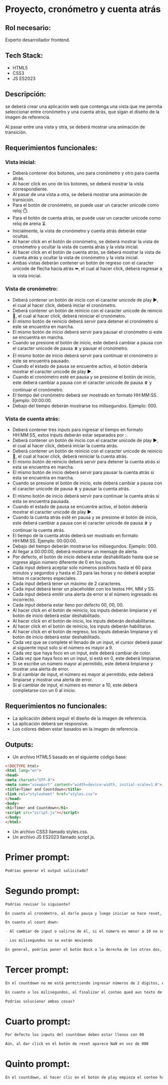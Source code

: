 # Proyecto, cronómetro y cuenta atrás

## Rol necesario:
Experto desarrollador frontend.

## Tech Stack:
- HTML5
- CSS3
- JS ES2023

## Descripción:
se deberá crear una aplicación web que contenga una vista que me permita seleccionar entre cronómetro y una cuenta atrás, que sigan el diseño de la imagen de referencia.

Al pasar entre una vista y otra, se deberá mostrar una animación de transición.

## Requerimientos funcionales:

### Vista inicial:
- Deberá contener dos botones, uno para cronómetro y otro para cuenta atrás.
- Al hacer click en uno de los botones, se deberá mostrar la vista correspondiente.
- Al pasar de una vista a otra, se deberá mostrar una animación de transición.
- Para el botón de cronómetro, se puede usar un caracter unicode como reloj ⏱️.
- Para el botón de cuenta atrás, se puede usar un caracter unicode como reloj de arena ⏳.
- Inicialmente, la vista de cronómetro y cuenta atrás deberán estar ocultas.
- Al hacer click en el botón de cronómetro, se deberá mostrar la vista de cronómetro y ocultar la vista de cuenta atrás y la vista inicial.
- Al hacer click en el botón de cuenta atrás, se deberá mostrar la vista de cuenta atrás y ocultar la vista de cronómetro y la vista inicial.
- Ambas vistas deberán contener un botón de regreso con el caracter unicode de flecha hacia atrás ⬅️, el cual al hacer click, deberá regresar a la vista inicial.

### Vista de cronómetro:
- Deberá contener un botón de inicio con el caracter unicode de play ▶️, el cual al hacer click, deberá iniciar el cronómetro.
- Deberá contener un botón de reinicio con el caracter unicode de reinicio 🔄, el cual al hacer click, deberá reiniciar el cronómetro.
- El mismo botón de reinicio deberá servir para detener el cronómetro si este se encuentra en marcha.
- El mismo botón de inicio deberá servir para pausar el cronómetro si este se encuentra en marcha.
- Cuando se presione el botón de inicio, este deberá cambiar a pausa con el caracter unicode de pausa ⏸️ y pausar el cronómetro.
- El mismo botón de inicio deberá servir para continuar el cronómetro si este se encuentra pausado.
- Cuando el estado de pausa se encuentre activo, el botón debería mostrar el caracter unicode de play ▶️.
- Cuando el cronómetro esté en pausa y se presione el botón de inicio, este deberá cambiar a pausa con el caracter unicode de pausa ⏸️ y continuar el cronómetro.
- El tiempo del cronómetro deberá ser mostrado en formato HH:MM:SS. Ejemplo: 00:00:00.
- Debajo del tiempo deberán mostrarse los milisegundos. Ejemplo: 000.

### Vista de cuenta atrás:
- Deberá contener tres inputs para ingresar el tiempo en formato HH:MM:SS, estos inputs deberán estar separados por :.
- Deberá contener un botón de inicio con el caracter unicode de play ▶️, el cual al hacer click, deberá iniciar la cuenta atrás.
- Deberá contener un botón de reinicio con el caracter unicode de reinicio 🔄, el cual al hacer click, deberá reiniciar la cuenta atrás.
- El mismo botón de reinicio deberá servir para detener la cuenta atrás si esta se encuentra en marcha.
- El mismo botón de inicio deberá servir para pausar la cuenta atrás si esta se encuentra en marcha.
- Cuando se presione el botón de inicio, este deberá cambiar a pausa con el caracter unicode de pausa ⏸️ y pausar la cuenta atrás.
- El mismo botón de inicio deberá servir para continuar la cuenta atrás si esta se encuentra pausada.
- Cuando el estado de pausa se encuentre activo, el botón debería mostrar el caracter unicode de play ▶️.
- Cuando la cuenta atrás esté en pausa y se presione el botón de inicio, este deberá cambiar a pausa con el caracter unicode de pausa ⏸️ y continuar la cuenta atrás.
- El tiempo de la cuenta atrás deberá ser mostrado en formato HH:MM:SS. Ejemplo: 00:00:00.
- Debajo del tiempo deberán mostrarse los milisegundos. Ejemplo: 000.
- Al llegar a 00:00:00, deberá mostrarse un mensaje de alerta.
- Por defecto, el botón de inicio deberá estar deshabilitado hasta que se ingrese algún número diferente de 0 en los inputs.
- Cada input deberá aceptar solo números positivos hasta el 60 para minutos y segundos y hasta el 23 para las horas y no deberá aceptar letras ni caracteres especiales.
- Cada input deberá tener un máximo de 2 caracteres.
- Cada input deberá tener un placeholder con los textos HH, MM y SS.
- Cada input deberá emitir una alerta de error si el número ingresado es incorrecto.
- Cada input debería estar lleno por defecto 00, 00, 00.
- Al hacer click en el botón de reinicio, los inputs deberán limpiarse y el botón de inicio deberá estar deshabilitado.
- Al hacer click en el botón de inicio, los inputs deberán deshabilitarse.
- Al hacer click en el botón de reinicio, los inputs deberán habilitarse.
- Al hacer click en el botón de regreso, los inputs deberán limpiarse y el botón de inicio deberá estar deshabilitado.
- Cada vez que se complete el llenado de un input, el cursor deberá pasar al siguiente input solo si el número es mayor a 9.
- Cada vez que haya foco en un input, este deberá cambiar de color.
- Cada vez que haya foco en un input, si está en 0, este deberá limpiarse.
- Si se escribe un número mayor al permitido, este deberá limpiarse y mostrar una alerta de error.
- Si al cambiar de input, el número es mayor al permitido, este deberá limpiarse y mostrar una alerta de error.
- Si al cambiar de input, el número es menor a 10, este deberá completarse con un 0 al inicio.

## Requerimientos no funcionales:
- La aplicación deberá seguir el diseño de la imagen de referencia.
- La aplicación deberá ser responsive.
- Los colores deben estar basados en la imagen de referencia.

## Outputs:
- Un archivo HTML5 basado en el siguiente código base:
```html
<!DOCTYPE html>
<html lang="en">
<head>
<meta charset="UTF-8">
<meta name="viewport" content="width=device-width, initial-scale=1.0">
<title>Timer and Countdown</title>
<link rel="stylesheet" href="styles.css">
</head>
<body>
<h1>Timer and Countdown</h1>
<script src="script.js"></script>
</body>
</html>
```
- Un archivo CSS3 llamado styles.css.
- Un archivo JS ES2023 llamado script.js.

# Primer prompt:
```markdown
Podrías generar el output solicitado?
```

# Segundo prompt:
```markdown
Podrías revisar lo siguiente?

En cuanto al cronómetro, al darle pausa y luego iniciar se hace reset, lo cual no debería ser así, solo debería continuar el conteo

En cuanto al count down:

- Al cambiar de input o salirse de él, si el número es menor a 10 no se está poniendo el 0 al inicio del número.

- Los milisegundos no se están moviendo

En general, podrías poner el botón Back a la derecha de los otros dos, sin el texto Back, con el mismo color de los otros y solo el ícono?
```

# Tercer prompt:
```markdown
En el countdown no me está permitiendo ingresar números de 2 dígitos, es decir, si ingreso 1, no me deja ingresar el 12, solo autocompleta 01, la validación debería ejecutarse cuando cambio o salgo del input, no antes

En cuanto a los milisegundos, al finalizar el conteo qued aun texto de NaN en vez de 000

Podrías solucionar ambas cosas?
```

# Cuarto prompt:
```markdown
Por defecto los inputs del countdown deben estar llenos con 00

Aún, al dar click en el botón de reset aparece NaN en vez de 000
```

# Quinto prompt:
```markdown
En el countdown, al hacer clic en el botón de play empieza el conteo hacia abajo, pero si vuelvo a dar click se resetea, cuando lo que debería pasar es que al darle click en pausar y volverle a dar play debería continuar el conteo hacia abajo donde quedó
```
